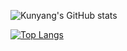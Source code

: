 <img align="left">![Kunyang's GitHub stats](https://github-readme-stats.vercel.app/api?username=Kyxie&count_private=true&show_icons=true)

<img align="left">[![Top Langs](https://github-readme-stats.vercel.app/api/top-langs/?username=Kyxie&hide=VHDL,Assembly,Makefile,Coq,SystemVerilog,CMake,Pascal,Objective-C&layout=compact)](https://github.com/anuraghazra/github-readme-stats)
